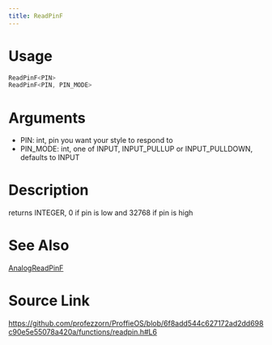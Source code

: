 ```yaml
---
title: ReadPinF
---
```


# Usage
```cpp
ReadPinF<PIN>
ReadPinF<PIN, PIN_MODE>
```

# Arguments
 * PIN: int, pin you want your style to respond to
 * PIN_MODE: int, one of INPUT, INPUT_PULLUP or INPUT_PULLDOWN, defaults to INPUT

# Description
returns INTEGER, 0 if pin is low and 32768 if pin is high

# See Also
[AnalogReadPinF](/config/functions/AnalogReadPinF.html)

# Source Link
https://github.com/profezzorn/ProffieOS/blob/6f8add544c627172ad2dd698c90e5e55078a420a/functions/readpin.h#L6
